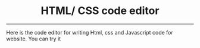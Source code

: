 <h1 align="center">HTML/ CSS code editor</h1>
<hr>
<p>Here is the code editor for writing Html, css and Javascript code for website. You can try it </p>
